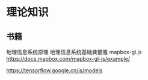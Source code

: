 # 理论知识

## 书籍

地理信息系统原理
地理信息系统基础龚健雅
mapbox-gl.js
<https://docs.mapbox.com/mapbox-gl-js/example/>

https://tensorflow.google.cn/js/models
